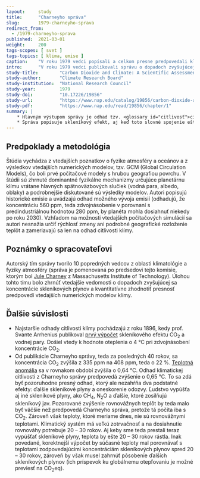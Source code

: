 ```yaml
---
layout:     study
title:      "Charneyho správa"
slug:       1979-charneyho-sprava
redirect_from:
  - /1979-charneyho-sprava
published:  2021-03-01
weight:     200
tags-scopes: [ svet ]
tags-topics: [ klima, emise ]
caption:    "V roku 1979 vedci popísali a celkom presne predpovedali klimatickú zmenu. Ich výsledky sú stále platné."
intro:      "V roku 1979 vedci publikovali správu o dopadoch zvyšujúcej sa koncentrácie CO<sub>2</sub> v atmosfére. Výsledky tejto štúdie sa ukázali byť presné a boli odvtedy mnohokrát potvrdené oveľa presnejšími metódami. Už vtedy vedci v úvode písali o nebezpečenstve zotrvačnosti klimatického systému."
study-title:        "Carbon Dioxide and Climate: A Scientific Assessment"
study-author:       "Climate Research Board"
study-institution:  "National Research Council"
study-year:         1979
study-doi:          "10.17226/19856"
study-url:          "https://www.nap.edu/catalog/19856/carbon-dioxide-and-climate-a-scientific-assessment"
study-pdf:          "https://www.nap.edu/read/19856/chapter/1"
summary: |
    * Hlavným výstupom správy je odhad tzv. <glossary id="citlivosť">citlivosti klímy</glossary>, teda priemernej zmeny teploty povrchu Zeme pri zdvojnásobení koncentrácie CO<sub>2</sub>. Vedci v správe dochádzajú k záveru, že __*(...) ak príde k zdvojnásobeniu koncentrácie CO<sub>2</sub> v atmosfére a k dosiahnutiu termodynamickej rovnováhy, dôjde k otepleniu o 2 °C až 3,5 °C, s vyšším nárastom teploty v severných zemepisných šírkach*__ Moderné odhady citlivosti klímy na základe omnoho presnejších modelov aj historických pozorovaní dochádzajú k rovnakým hodnotám.
    * Správa popisuje skleníkový efekt, aj keď toto slovné spojenie ešte priamo nepoužíva: __"*(...) hlavný efekt zvýšenia koncentrácie CO<sub>2</sub> je väčšia absorpcia tepelného žiarenia zemského povrchu a v dôsledku toho nárast teploty vzduchu v atmosfére. Silnú pozitívnu spätnú väzbu vytvára potom súvisiaci nárast koncentrácie vodnej pary, ktorá je ešte silnejší absorbent tepelného žiarenia (...).*"__ Vedci ďalej kvantifikujú radiačné pôsobenie pri zdvojnásobení koncentrácie na 4 W/m<sup>2</sup> a konštatujú, že metódy výpočtu radiačného pôsobenia boli už vtedy potvrdené laboratórnymi aj satelitnými meraniami.
---
```


## Predpoklady a metodológia

Štúdia vychádza z vtedajších poznatkov o fyzike atmosféry a oceánov a z výsledkov vtedajších numerických modelov, tzv. GCM (Global Circulation Models), čo boli prvé počítačové modely s hrubou geografiou povrchu. V štúdii sú zhrnuté dominantné fyzikálne mechanizmy určujúce planetárnu klímu vrátane hlavných spätnoväzbových slučiek (vodná para, albedo, oblaky) a podrobnejšie diskutované sú výsledky modelov. Autori popisujú historické emisie a uvádzajú odhad možného vývoja emisií (odhadujú, že koncentráciu 560 ppm, teda zdvojnásobenie v porovnaní s predindustriálnou hodnotou 280 ppm, by planéta mohla dosiahnuť niekedy po roku 2030). Vzhľadom na možnosti vtedajších počítačových simulácií sa autori nesnažia určiť rýchlosť zmeny ani podrobné geografické rozloženie teplôt a zameriavajú sa len na odhad citlivosti klímy.

## Poznámky o spracovateľovi

Autorský tím správy tvorilo 10 popredných vedcov z oblasti klimatológie a fyziky atmosféry (správa je pomenovaná po predsedovi tejto komisie, ktorým bol [Jule Charney](https://en.wikipedia.org/wiki/Jule_Gregory_Charney) z Massachusetts Institute of Technology). Úlohou tohto tímu bolo zhrnúť vtedajšie vedomosti o dopadoch zvyšujúcej sa koncentrácie skleníkových plynov a kvantitatívne zhodnotiť presnosť predpovedí vtedajších numerických modelov klímy.

## Ďalšie súvislosti

* Najstaršie odhady citlivosti klímy pochádzajú z roku 1896, kedy prof. Svante Arrhenius publikoval [prvý výpočet](https://www.tandfonline.com/doi/abs/10.1080/14786449608620846) skleníkového efektu CO<sub>2</sub> a vodnej pary. Došiel vtedy k hodnote oteplenia o 4 °C pri zdvojnásobení koncentrácie CO<sub>2</sub>.
* Od publikácie Charneyho správy, teda za posledných 40 rokov, sa koncentrácia CO<sub>2</sub> zvýšila z 335 ppm na 408 ppm, teda o 22 %. [Teplotná anomália](https://faktaoklimatu.cz/infografiky/teplotni-anomalie) sa v rovnakom období zvýšila o 0,64 °C. Odhad klimatickej citlivosti z Charneyho správy predpovedá zvýšenie o 0,65 °C. To sa zdá byť pozoruhodne presný odhad, ktorý ale nezahŕňa dva podstatné efekty: ďalšie skleníkové plyny a oneskorenie odozvy. Ľudstvo vypúšťa aj iné skleníkové plyny, ako CH<sub>4</sub>, N<sub>2</sub>O a ďalšie, ktoré zosilňujú skleníkový jav. Pozorované zvýšenie rovnovážnych teplôt by teda malo byť väčšie než predpovedá Charneyho správa, pretože tá počíta iba s CO<sub>2</sub>. Zároveň však teploty, ktoré meriame dnes, nie sú rovnovážnymi teplotami. Klimatický systém má veľkú zotrvačnosť a na dosiahnutie rovnováhy potrebuje 20 – 30 rokov. Aj keby sme teda prestali teraz vypúšťať skleníkové plyny, teplota by ešte 20 – 30 rokov rástla. Inak povedané, korektnejší výpočet by súčasné teploty mal porovnávať s teplotami zodpovedajúcimi koncentráciám skleníkových plynov spred 20 – 30 rokov, zároveň by však musel zahrnúť pôsobenie ďalších skleníkových plynov (ich príspevok ku globálnemu otepľovaniu je možné previesť na <glossary id="co2eq">CO<sub>2</sub>eq</glossary>).
